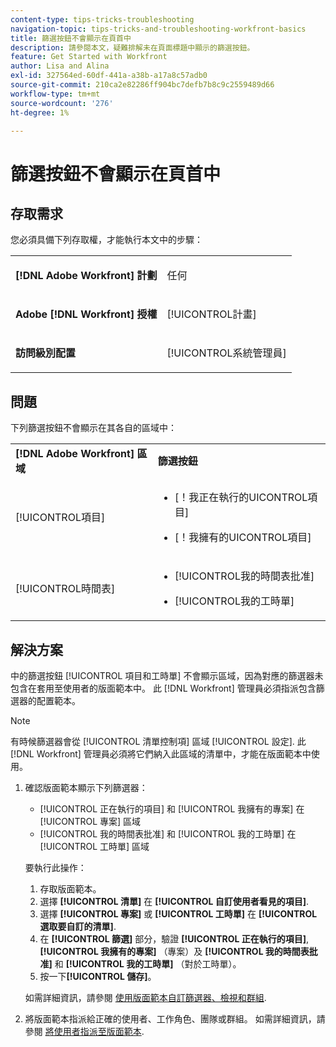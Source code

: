 ```yaml
---
content-type: tips-tricks-troubleshooting
navigation-topic: tips-tricks-and-troubleshooting-workfront-basics
title: 篩選按鈕不會顯示在頁首中
description: 請參閱本文，疑難排解未在頁面標題中顯示的篩選按鈕。
feature: Get Started with Workfront
author: Lisa and Alina
exl-id: 327564ed-60df-441a-a38b-a17a8c57adb0
source-git-commit: 210ca2e82286ff904bc7defb7b8c9c2559489d66
workflow-type: tm+mt
source-wordcount: '276'
ht-degree: 1%

---
```


# 篩選按鈕不會顯示在頁首中

## 存取需求

您必須具備下列存取權，才能執行本文中的步驟：

<table style="table-layout:auto"> 
 <col> 
 <col> 
 <tbody> 
  <tr> 
   <td role="rowheader"><strong>[!DNL Adobe Workfront] 計劃</strong></td> 
   <td> <p>任何</p> </td> 
  </tr> 
  <tr> 
   <td role="rowheader"><strong>Adobe [!DNL Workfront] 授權</strong></td> 
   <td> <p>[!UICONTROL計畫] </p> </td> 
  </tr> 
  <tr> 
   <td role="rowheader"><strong>訪問級別配置</strong></td> 
   <td> <p>[!UICONTROL系統管理員]</p> </td> 
  </tr> 
 </tbody> 
</table>

## 問題

下列篩選按鈕不會顯示在其各自的區域中：

<table style="table-layout:auto"> 
 <col> 
 <col> 
 <tbody> 
  <tr> 
   <td><strong>[!DNL Adobe Workfront] 區域</strong></td> 
   <td><strong>篩選按鈕</strong></td> 
  </tr> 
  <tr> 
   <td> <p>[!UICONTROL項目] </p> </td> 
   <td> 
    <ul> 
     <li> <p>[！我正在執行的UICONTROL項目]</p> </li> 
     <li> <p>[！我擁有的UICONTROL項目]</p> </li> 
    </ul> </td> 
  </tr> 
  <tr> 
   <td><span>[!UICONTROL時間表]</span> </td> 
   <td> 
    <ul> 
     <li> <p><span>[!UICONTROL我的時間表批准]</span> </p> </li> 
     <li> <p><span>[!UICONTROL我的工時單]</span> </p> </li> 
    </ul> </td> 
  </tr> 
 </tbody> 
</table>

## 解決方案

中的篩選按鈕 [!UICONTROL 項目和工時單] 不會顯示區域，因為對應的篩選器未包含在套用至使用者的版面範本中。 此 [!DNL Workfront] 管理員必須指派包含篩選器的配置範本。

>[!NOTE]
>
>有時候篩選器會從 [!UICONTROL 清單控制項] 區域 [!UICONTROL 設定]. 此 [!DNL Workfront] 管理員必須將它們納入此區域的清單中，才能在版面範本中使用。

1. 確認版面範本顯示下列篩選器：

   * [!UICONTROL 正在執行的項目] 和 [!UICONTROL 我擁有的專案] 在 [!UICONTROL 專案] 區域
   * [!UICONTROL 我的時間表批准] 和 [!UICONTROL 我的工時單] 在 [!UICONTROL 工時單] 區域

   要執行此操作：

   1. 存取版面範本。
   1. 選擇 **[!UICONTROL 清單]** 在 **[!UICONTROL 自訂使用者看見的項目]**.
   1. 選擇 **[!UICONTROL 專案]** 或 **[!UICONTROL 工時單]** 在 **[!UICONTROL 選取要自訂的清單]**.
   1. 在 **[!UICONTROL 篩選]** 部分，驗證 **[!UICONTROL 正在執行的項目]**, **[!UICONTROL 我擁有的專案]** （專案）及 **[!UICONTROL 我的時間表批准]** 和 **[!UICONTROL 我的工時單]** （對於工時單）。
   1. 按一下&#x200B;**[!UICONTROL 儲存]**。

   如需詳細資訊，請參閱 [使用版面範本自訂篩選器、檢視和群組](../../administration-and-setup/customize-workfront/use-layout-templates/customize-fvg-list-controls-layout-template.md).

1. 將版面範本指派給正確的使用者、工作角色、團隊或群組。 如需詳細資訊，請參閱 [將使用者指派至版面範本](../../administration-and-setup/customize-workfront/use-layout-templates/assign-users-to-layout-template.md).
